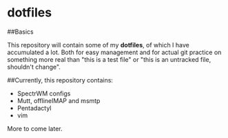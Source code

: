 dotfiles
========

##Basics

This repository will contain some of my **dotfiles**, of which I have accumulated a lot. Both for easy management and for actual git practice on something more real than "this is a test file" or "this is an untracked file, shouldn't change".

##Currently, this repository contains:

* SpectrWM configs
* Mutt, offlineIMAP and msmtp
* Pentadactyl
* vim

More to come later.
